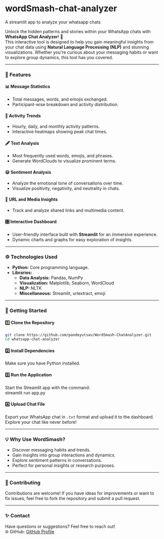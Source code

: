# wordSmash-chat-analyzer
A streamlit app to analyze your whatsapp chats

Unlock the hidden patterns and stories within your WhatsApp chats with **WhatsApp Chat Analyzer**! 🚀  
This interactive tool is designed to help you gain meaningful insights from your chat data using **Natural Language Processing (NLP)** and stunning visualizations. Whether you're curious about your messaging habits or want to explore group dynamics, this tool has you covered.  

---

### **🌟 Features**  

#### 📊 **Message Statistics**  
- Total messages, words, and emojis exchanged.  
- Participant-wise breakdown and activity distribution.  

#### 📆 **Activity Trends**  
- Hourly, daily, and monthly activity patterns.  
- Interactive heatmaps showing peak chat times.  

#### 🖋️ **Text Analysis**  
- Most frequently used words, emojis, and phrases.  
- Generate WordClouds to visualize prominent terms.  

#### 😃 **Sentiment Analysis**  
- Analyze the emotional tone of conversations over time.  
- Visualize positivity, negativity, and neutrality in chats.  

#### 🔗 **URL and Media Insights**  
- Track and analyze shared links and multimedia content.  

#### 🎛️ **Interactive Dashboard**  
- User-friendly interface built with **Streamlit** for an immersive experience.  
- Dynamic charts and graphs for easy exploration of insights.  

---

### **⚙️ Technologies Used**  

- **Python:** Core programming language.  
- **Libraries:**  
  - **Data Analysis:** Pandas, NumPy  
  - **Visualization:** Matplotlib, Seaborn, WordCloud  
  - **NLP:** NLTK  
  - **Miscellaneous:** Streamlit, urlextract, emoji  

---

### **🚀 Getting Started**  

#### 1️⃣ **Clone the Repository**  
```bash
git clone https://github.com/pandeyutsav/WordSmash-ChatAnalyzer.git
cd whatsapp-chat-analyzer
```  

#### 2️⃣ **Install Dependencies**  
Make sure you have Python installed. 

#### 3️⃣ **Run the Application**  
Start the Streamlit app with the command:  
streamlit run app.py

#### 4️⃣ **Upload Chat File**  
Export your WhatsApp chat in `.txt` format and upload it to the dashboard. Explore your chat like never before!  

---

### **💡 Why Use WordSmash?**  
- Discover messaging habits and trends.  
- Gain insights into group interactions and dynamics.  
- Explore sentiment patterns in conversations.  
- Perfect for personal insights or research purposes.  

---

### **🤝 Contributing**  
Contributions are welcome! If you have ideas for improvements or want to fix issues, feel free to fork the repository and submit a pull request.  

---

### **✨ Contact**  
Have questions or suggestions? Feel free to reach out!  
🌐 GitHub: [GitHub Profile](https://github.com/pandeyutsav)  

